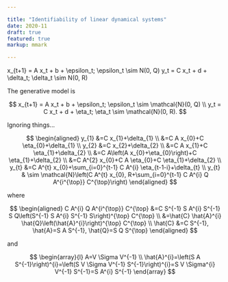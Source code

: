 ```yaml
---

title: "Identifiability of linear dynamical systems"
date: 2020-11
draft: true
featured: true
markup: mmark

---
```


x_{t+1} = A x_t + b + \epsilon_t;   \epsilon_t \sim N(0, Q)
y_t = C x_t + d + \delta_t;         \delta_t   \sim N(0, R)

The generative model is

$$
x_{t+1} = A x_t + b + \epsilon_t; \epsilon_t \sim \mathcal{N}(0, Q) \\
y_t = C x_t + d + \eta_t; \eta_t \sim \mathcal{N}(0, R).
$$

Ignoring things...

$$
\begin{aligned}
y_{1} &=C x_{1}+\delta_{1} \\
&=C A x_{0}+C \eta_{0}+\delta_{1} \\
y_{2} &=C x_{2}+\delta_{2} \\
&=C A x_{1}+C \eta_{1}+\delta_{2} \\
&=C A\left(A x_{0}+\eta_{0}\right)+C \eta_{1}+\delta_{2} \\
&=C A^{2} x_{0}+C A \eta_{0}+C \eta_{1}+\delta_{2} \\
y_{t} &=C A^{t} x_{0}+\sum_{i=0}^{t-1} C A^{i} \eta_{t-1-i}+\delta_{t} \\
y_{t} & \sim \mathcal{N}\left(C A^{t} x_{0}, R+\sum_{i=0}^{t-1} C A^{i} Q A^{i^{\top}} C^{\top}\right)
\end{aligned}
$$

where 

$$
\begin{aligned}
C A^{i} Q A^{i^{\top}} C^{\top} &=C S^{-1} S A^{i} S^{-1} S Q\left(S^{-1} S A^{i} S^{-1} S\right)^{\top} C^{\top} \\
&=\hat{C} \hat{A}^{i} \hat{Q}\left(\hat{A}^{i}\right)^{\top} C^{\top} \\
\hat{C} &=C S^{-1}, \hat{A}=S A S^{-1}, \hat{Q}=S Q S^{\top}
\end{aligned}
$$

and

$$
\begin{array}{l}
A=V \Sigma V^{-1} \\
\hat{A}^{i}=\left(S A S^{-1}\right)^{i}=\left(S V \Sigma V^{-1} S^{-1}\right)^{i}=S V \Sigma^{i} V^{-1} S^{-1}=S A^{i} S^{-1}
\end{array}
$$

